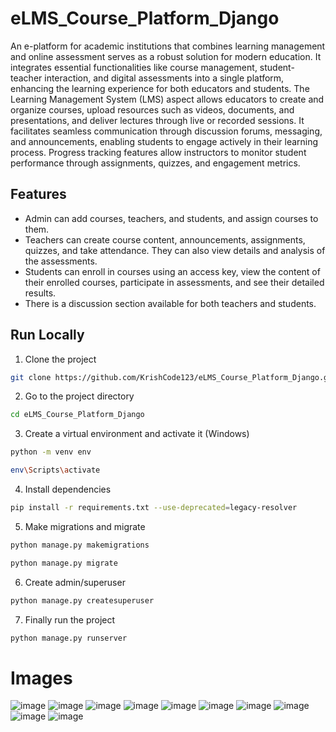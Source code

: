 # eLMS_Course_Platform_Django

An e-platform for academic institutions that combines learning management and online assessment serves as a robust solution for modern education. It integrates essential functionalities like course management, student-teacher interaction, and digital assessments into a single platform, enhancing the learning experience for both educators and students. The Learning Management System (LMS) aspect allows educators to create and organize courses, upload resources such as videos, documents, and presentations, and deliver lectures through live or recorded sessions. It facilitates seamless communication through discussion forums, messaging, and announcements, enabling students to engage actively in their learning process. Progress tracking features allow instructors to monitor student performance through assignments, quizzes, and engagement metrics.

## Features

- Admin can add courses, teachers, and students, and assign courses to them.
- Teachers can create course content, announcements, assignments, quizzes, and take attendance. They can also view details and analysis of the assessments.
- Students can enroll in courses using an access key, view the content of their enrolled courses, participate in assessments, and see their detailed results.
- There is a discussion section available for both teachers and students.

## Run Locally

1. Clone the project

```bash
git clone https://github.com/KrishCode123/eLMS_Course_Platform_Django.git
```

2. Go to the project directory

```bash
cd eLMS_Course_Platform_Django
```

3. Create a virtual environment and activate it (Windows)

```bash
python -m venv env
```

```bash
env\Scripts\activate
```

4. Install dependencies

```bash
pip install -r requirements.txt --use-deprecated=legacy-resolver
```

5. Make migrations and migrate

```bash
python manage.py makemigrations
```

```bash
python manage.py migrate
```

6. Create admin/superuser

```bash
python manage.py createsuperuser
```

7. Finally run the project

```bash
python manage.py runserver
```

# Images 
![image](https://github.com/user-attachments/assets/3a10437c-d476-48cf-9004-b421dee61b3c)
![image](https://github.com/user-attachments/assets/569d9720-01df-4de8-85a3-b744a2003cb8)
![image](https://github.com/user-attachments/assets/9fbb3374-c8f0-4cf2-b865-3d1603eba2e1)
![image](https://github.com/user-attachments/assets/0ae7fbdc-925d-4615-a87d-33b2c072b749)
![image](https://github.com/user-attachments/assets/8c127e09-07cc-4a5a-9846-6ceb870e302d)
![image](https://github.com/user-attachments/assets/479cc12f-2b22-4bad-811b-984b00a66830)
![image](https://github.com/user-attachments/assets/2e7eb735-6128-4b88-bfc2-7ec117f1b71d)
![image](https://github.com/user-attachments/assets/09e92364-b0f8-4b20-820a-ef1c77cbb799)
![image](https://github.com/user-attachments/assets/3e2ec7f5-614a-4400-8e4c-19dd4de4f3f1)
![image](https://github.com/user-attachments/assets/241b26af-4e46-4a28-80a3-db3232ee9392)


